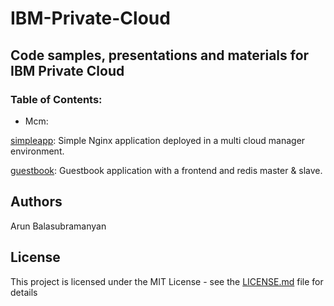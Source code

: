 # IBM-Private-Cloud
## Code samples, presentations and materials for IBM Private Cloud

### Table of Contents:
- Mcm:

[simpleapp](mcm/simpleapp): Simple Nginx application deployed in a multi cloud manager environment.

[guestbook](mcm/guestbook): Guestbook application with a frontend and redis master & slave.

## Authors
Arun Balasubramanyan

## License
This project is licensed under the MIT License - see the [LICENSE.md](LICENSE.md) file for details
